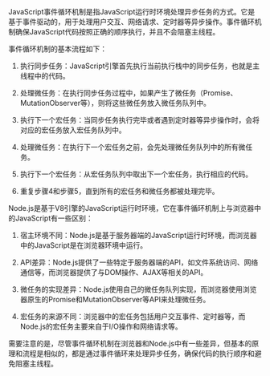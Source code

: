 JavaScript事件循环机制是指JavaScript运行时环境处理异步任务的方式。它是基于事件驱动的，用于处理用户交互、网络请求、定时器等异步操作。事件循环机制确保JavaScript代码按照正确的顺序执行，并且不会阻塞主线程。

事件循环机制的基本流程如下：

1. 执行同步任务：JavaScript引擎首先执行当前执行栈中的同步任务，也就是主线程中的代码。

2. 处理微任务：在执行同步任务过程中，如果产生了微任务（Promise、MutationObserver等），则将这些微任务放入微任务队列中。

3. 执行下一个宏任务：当同步任务执行完毕或者遇到定时器等异步操作时，会将对应的宏任务放入宏任务队列中。

4. 处理微任务：在执行下一个宏任务之前，会先处理微任务队列中的所有微任务。

5. 执行下一个宏任务：从宏任务队列中取出下一个宏任务，执行相应的代码。

6. 重复步骤4和步骤5，直到所有的宏任务和微任务都被处理完毕。

Node.js是基于V8引擎的JavaScript运行时环境，它在事件循环机制上与浏览器中的JavaScript有一些区别：

1. 宿主环境不同：Node.js是基于服务器端的JavaScript运行时环境，而浏览器中的JavaScript是在浏览器环境中运行。

2. API差异：Node.js提供了一些特定于服务器端的API，如文件系统访问、网络通信等，而浏览器提供了与DOM操作、AJAX等相关的API。

3. 微任务的实现差异：Node.js使用自己的微任务队列实现，而浏览器使用浏览器原生的Promise和MutationObserver等API来处理微任务。

4. 宏任务的来源不同：浏览器中的宏任务包括用户交互事件、定时器等，而Node.js的宏任务主要来自于I/O操作和网络请求等。

需要注意的是，尽管事件循环机制在浏览器和Node.js中有一些差异，但基本的原理和流程是相似的，都是通过事件循环来处理异步任务，确保代码的执行顺序和避免阻塞主线程。